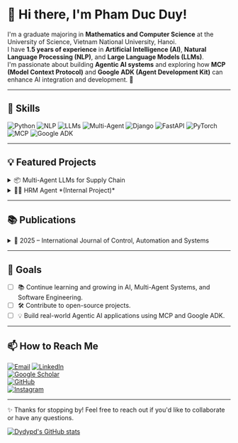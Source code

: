 # 👋 Hi there, I'm **Pham Duc Duy**!

I'm a graduate majoring in **Mathematics and Computer Science** at the University of Science, Vietnam National University, Hanoi.  
I have **1.5 years of experience** in **Artificial Intelligence (AI)**, **Natural Language Processing (NLP)**, and **Large Language Models (LLMs)**.  
I'm passionate about building **Agentic AI systems** and exploring how **MCP (Model Context Protocol)** and **Google ADK (Agent Development Kit)** can enhance AI integration and development. 🚀

---

## 🔧 Skills  

![Python](https://img.shields.io/badge/Python-🐍-blue)
![NLP](https://img.shields.io/badge/NLP-⚡-yellow)
![LLMs](https://img.shields.io/badge/LLMs-🤖-green)
![Multi-Agent](https://img.shields.io/badge/Multi--Agent-🧩-purple)
![Django](https://img.shields.io/badge/Django-Framework-092E20?logo=django)
![FastAPI](https://img.shields.io/badge/FastAPI-Framework-009688?logo=fastapi)
![PyTorch](https://img.shields.io/badge/PyTorch-🔥-red?logo=pytorch)
![MCP](https://img.shields.io/badge/MCP-Model_Context_Protocol-blueviolet)
![Google ADK](https://img.shields.io/badge/Google-ADK-orange?logo=google)

---

## 💡 Featured Projects  

<details>
  <summary>📦 Multi-Agent LLMs for Supply Chain</summary>
  
  - **Description**: Using Multi-Agent Large Language Models in supply chain management to enhance coordination and decision-making.  
  - **Tasks**: Demand forecasting, inventory management, logistics optimization.  
  - **Technologies**: Python, NLP, OpenAI, AutoGen  
  - 🔗 [GitHub Repository](https://github.com/dydypd/chatbotLLMs)  

</details>

<details>
  <summary>🧑‍💼 HRM Agent *(Internal Project)*</summary>
  
  - **Description**: A Human Resource Management (HRM) system powered by Multi-Agent LLMs.  
  - **Features**: CV evaluation, salary negotiation, employee support via AI agents.  
  - **Technologies**: Python, LangChain, MCP, Google ADK  
  - 🔒 Internal use only (not publicly available)  

</details>

---

## 📚 Publications  

<details>
  <summary>📖 2025 – International Journal of Control, Automation and Systems</summary>
  
  - **Hai Xuan Le**, **Van-Tinh Nguyen**, **Linh Ngoc Nguyen**, **Hang Thanh Tran**, **Duy Duc Pham**, **Dang Ngochai Tran** (2025).  
    *An Adaptive Fault-tolerant Control Method for Markovian Jump Systems With Actuator Fault, Dead-zone, and External Disturbance*.  
    **International Journal of Control, Automation and Systems**, 23(3), 704–713.  

    [![DOI](https://img.shields.io/badge/DOI-10.1007%2Fs12555--023--0905--6-blue)](https://doi.org/10.1007/s12555-023-0905-6)

  <details>
    <summary>🔍 Abstract</summary>
    This paper proposes an adaptive fault-tolerant control method for Markovian jump systems in the presence of actuator fault, unknown dead zone, and external disturbance...
  </details>
</details>

---

## 🎯 Goals  

- [ ] 📚 Continue learning and growing in AI, Multi-Agent Systems, and Software Engineering.  
- [ ] 🛠️ Contribute to open-source projects.  
- [ ] 💡 Build real-world Agentic AI applications using MCP and Google ADK.  

---

## 📫 How to Reach Me  

[![Email](https://img.shields.io/badge/Email-darianor.pham%40gmail.com-red?logo=gmail)](mailto:darianor.pham@gmail.com)
[![LinkedIn](https://img.shields.io/badge/LinkedIn-Duypd02-blue?logo=linkedin)](https://www.linkedin.com/in/duypd02/)  
[![Google Scholar](https://img.shields.io/badge/Google_Scholar-Profile-lightgrey?logo=googlescholar)](https://scholar.google.com/citations?user=4-krAPsAAAAJ&hl=vi&authuser=1)  
[![GitHub](https://img.shields.io/badge/GitHub-dydypd-black?logo=github)](https://github.com/dydypd)  
[![Instagram](https://img.shields.io/badge/Instagram-@d_fenestra-purple?logo=instagram)](https://instagram.com/d_fenestra)  

---

✨ Thanks for stopping by! Feel free to reach out if you'd like to collaborate or have any questions.  

[![Dydypd's GitHub stats](https://github-readme-stats.vercel.app/api?username=dydypd&show_icons=true&theme=dark)](https://github.com/dydypd/github-readme-stats)
